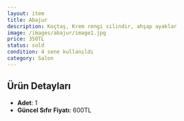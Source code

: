 ```yaml
---
layout: item
title: Abajur
description: Koçtaş, Krem rengi silindir, ahşap ayaklar
image: /images/abajur/image1.jpg
price: 350TL
status: sold
condition: 4 sene kullanıldı
category: Salon
---
```


## Ürün Detayları
- **Adet**: 1
- **Güncel Sıfır Fiyatı**: 600TL
